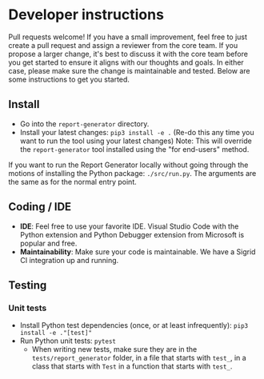 # Developer instructions

Pull requests welcome! If you have a small improvement, feel free to just create a pull request and assign a reviewer from the core team. If you propose a larger change, it's best to discuss it with the core team before you get started to ensure it aligns with our thoughts and goals. In either case, please make sure the change is maintainable and tested. Below are some instructions to get you started.

## Install

- Go into the `report-generator` directory.
- Install your latest changes: `pip3 install -e .`  (Re-do this any time you want to run the tool using your latest changes)
Note: This will override the `report-generator` tool installed using the "for end-users" method.

If you want to run the Report Generator locally without going through the motions of installing the Python package: `./src/run.py`. The arguments are the same as for the normal entry point. 

## Coding / IDE

- **IDE**: Feel free to use your favorite IDE. Visual Studio Code with the Python extension and Python Debugger extension from Microsoft is popular and free.
- **Maintainability**:  Make sure your code is maintainable. We have a Sigrid CI integration up and running.

## Testing

### Unit tests

- Install Python test dependencies (once, or at least infrequently): `pip3 install -e ."[test]"`
- Run Python unit tests: `pytest`
  - When writing new tests, make sure they are in the `tests/report_generator` folder, in a file that starts with `test_`, in a class that starts with `Test` in a function that starts with `test_`.
